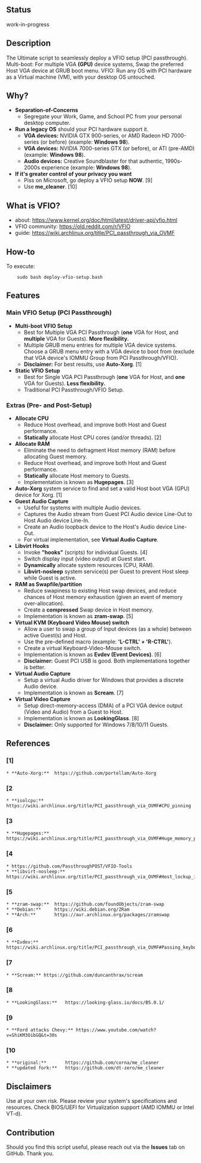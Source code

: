## Status
work-in-progress

## Description
The Ultimate script to seamlessly deploy a VFIO setup (PCI passthrough). Multi-boot: For multiple VGA **(GPU)** device systems, Swap the preferred Host VGA device at GRUB boot menu. VFIO: Run any OS with PCI hardware as a Virtual machine (VM), with your desktop OS untouched.

## Why?
* **Separation-of-Concerns**
    * Segregate your Work, Game, and School PC from your personal desktop computer.
* **Run a legacy OS** should your PCI hardware support it.
    * **VGA devices:** NVIDIA GTX 900-series, or AMD Radeon HD 7000-series (or before) (example: **Windows 98**).
    * **VGA devices:** NVIDIA 7000-series GTX (or before), or ATI (pre-AMD) (example: **Windows 98**).
    * **Audio devices:** Creative Soundblaster for that authentic, 1990s-2000s experience (example: **Windows 98**).
* **If it's greater control of your privacy you want**
    * Piss on Microsoft, go deploy a VFIO setup **NOW**. [9]
    * Use **me_cleaner**. [10]

## What is VFIO?
* about:            https://www.kernel.org/doc/html/latest/driver-api/vfio.html
* VFIO community:   https://old.reddit.com/r/VFIO
* guide:            https://wiki.archlinux.org/title/PCI_passthrough_via_OVMF

## How-to
To execute:

        sudo bash deploy-vfio-setup.bash



## Features
### Main VFIO Setup (PCI Passthrough)
* **Multi-boot VFIO Setup**
    * Best for Multiple VGA PCI Passthrough (**one** VGA for Host, and **multiple** VGA for Guests).    **More flexibility.**
    * Multiple GRUB menu entries for multiple VGA device systems. Choose a GRUB menu entry with a VGA device to boot from (exclude that VGA device's IOMMU Group from PCI Passthrough/VFIO).
    * **Disclaimer:** For best results, use **Auto-Xorg**. [1]
* **Static VFIO Setup**
    * Best for Single VGA PCI Passthrough (**one** VGA for Host, and **one** VGA for Guests).           **Less flexibility.**
    * Traditional PCI Passthrough/VFIO Setup.

### Extras (Pre- and Post-Setup)
* **Allocate CPU**
    * Reduce Host overhead, and improve both Host and Guest performance.
    * **Statically** allocate Host CPU cores (and/or threads). [2]
* **Allocate RAM**
    * Eliminate the need to defragment Host memory (RAM) before allocating Guest memory.
    * Reduce Host overhead, and improve both Host and Guest performance.
    * **Statically** allocate Host memory to Guests.
    * Implementation is known as **Hugepages**. [3]
* **Auto-Xorg** system service to find and set a valid Host boot VGA (GPU) device for Xorg. [1]
* **Guest Audio Capture**
    * Useful for systems with multiple Audio devices.
    * Captures the Audio stream from Guest PCI Audio device Line-Out to Host Audio device Line-In.
    * Create an Audio loopback device to the Host's Audio device Line-Out.
    * For virtual implementation, see **Virtual Audio Capture**.
* **Libvirt Hooks**
    * Invoke **"hooks"** (scripts) for individual Guests. [4]
    * Switch display input (video output) at Guest start.
    * **Dynamically** allocate system resources (CPU, RAM).
    * **Libvirt-nosleep** system service(s) per Guest to prevent Host sleep while Guest is active.
* **RAM as Swapfile/partition**
    * Reduce swapiness to existing Host swap devices, and reduce chances of Host memory exhaustion (given an event of memory over-allocation).
    * Create a **compressed** Swap device in Host memory.
    * Implementation is known as **zram-swap**. [5]
* **Virtual KVM (Keyboard Video Mouse) switch**
    * Allow a user to swap a group of Input devices (as a whole) between active Guest(s) and Host.
    * Use the pre-defined macro (example: **'L-CTRL' + 'R-CTRL'**).
    * Create a virtual Keyboard-Video-Mouse switch.
    * Implementation is known as **Evdev (Event Devices)**. [6]
    * **Disclaimer:** Guest PCI USB is good. Both implementations together is better.
* **Virtual Audio Capture**
    * Setup a virtual Audio driver for Windows that provides a discrete Audio device.
    * Implementation is known as **Scream**. [7]
* **Virtual Video Capture**
    * Setup direct-memory-access (DMA) of a PCI VGA device output (Video and Audio) from a Guest to Host.
    * Implementation is known as **LookingGlass**. [8]
    * **Disclaimer:** Only supported for Windows 7/8/10/11 Guests.

## References
### [1]
    * **Auto-Xorg:**  https://github.com/portellam/Auto-Xorg

### [2
    * **isolcpu:**    https://wiki.archlinux.org/title/PCI_passthrough_via_OVMF#CPU_pinning

### [3
    * **Hugepages:**  https://wiki.archlinux.org/title/PCI_passthrough_via_OVMF#Huge_memory_pages

### [4
    * https://github.com/PassthroughPOST/VFIO-Tools
    * **libvirt-nosleep:**    https://wiki.archlinux.org/title/PCI_passthrough_via_OVMF#Host_lockup_if_guest_is_left_running_during_sleep

### [5
    * **zram-swap:**  https://github.com/foundObjects/zram-swap
    * **Debian:**     https://wiki.debian.org/ZRam
    * **Arch:**       https://aur.archlinux.org/packages/zramswap

### [6
    * **Evdev:**  https://wiki.archlinux.org/title/PCI_passthrough_via_OVMF#Passing_keyboard/mouse_via_Evdev

### [7
    * **Scream:** https://github.com/duncanthrax/scream

### [8
    * **LookingGlass:**   https://looking-glass.io/docs/B5.0.1/

### [9
    * **Ford attacks Chevy:** https://www.youtube.com/watch?v=ShiKM3OibGQ&t=30s

### [10
    * **original:**       https://github.com/corna/me_cleaner
    * **updated fork:**   https://github.com/dt-zero/me_cleaner

## Disclaimers
Use at your own risk.
Please review your system's specifications and resources. Check BIOS/UEFI for Virtualization support (AMD IOMMU or Intel VT-d).

## Contribution
Should you find this script useful, please reach out via the **Issues** tab on GitHub. Thank you.